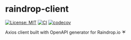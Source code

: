 # raindrop-client

[![License: MIT](https://img.shields.io/badge/License-MIT-yellow.svg)](https://opensource.org/licenses/MIT)
[![CI](https://github.com/lasuillard/raindrop-client/actions/workflows/ci.yaml/badge.svg)](https://github.com/lasuillard/raindrop-client/actions/workflows/ci.yaml)
[![codecov](https://codecov.io/gh/lasuillard/raindrop-client/graph/badge.svg?token=bPq2geqXLe)](https://codecov.io/gh/lasuillard/raindrop-client)

Axios client built with OpenAPI generator for Raindrop.io ☔
